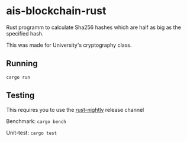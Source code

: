 # ais-blockchain-rust

Rust programm to calculate Sha256 hashes which are half as big as the specified hash.

This was made for University's cryptography class.

## Running
`cargo run`

## Testing
This requires you to use the [rust-nightly](https://doc.rust-lang.org/book/appendix-07-nightly-rust.html#rustup-and-the-role-of-rust-nightly) release channel

Benchmark: `cargo bench`

Unit-test: `cargo test`
